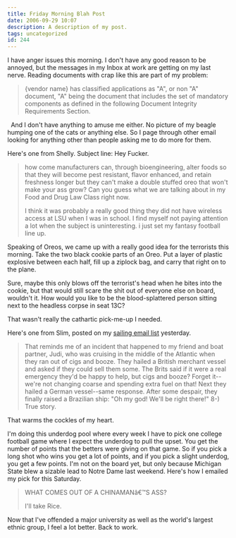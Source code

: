```yaml
---
title: Friday Morning Blah Post
date: 2006-09-29 10:07
description: A description of my post.
tags: uncategorized
id: 244
---
```

I have anger issues this morning.  I don't have any good reason to be annoyed, but the messages in my Inbox at work are getting on my last nerve.  Reading documents with crap like this are part of my problem:

<blockquote>{vendor name} has classified applications as "A", or non "A" document, "A" being the document that includes the set of mandatory components as defined in the following Document Integrity Requirements Section.</blockquote>
<span class="spanEndPreview">&nbsp;</span>
And I don't have anything to amuse me either.  No picture of my beagle humping one of the cats or anything else.  So I page through other email looking for anything other than people asking me to do more for them.

Here's one from Shelly.  Subject line:  Hey Fucker.

<blockquote>how come manufacturers can, through bioengineering, alter foods so that they will become pest resistant, flavor enhanced, and retain freshness longer but they can't make a double stuffed oreo that won't make your ass grow? Can you guess what we are talking about in my Food and Drug Law Class right now.
 
I think it was probably a really good thing they did not have wireless access at LSU when I was in school.  I find myself not paying attention a lot when the subject is uninteresting.  i just set my fantasy football line up.</blockquote>

Speaking of Oreos, we came up with a really good idea for the terrorists this morning.  Take the two black cookie parts of an Oreo.  Put a layer of plastic explosive between each half, fill up a ziplock bag, and carry that right on to the plane.

Sure, maybe this only blows off the terrorist's head when he bites into the cookie, but that would still scare the shit out of everyone else on board, wouldn't it.  How would you like to be the blood-splattered person sitting next to the headless corpse in seat 13C?

That wasn't really the cathartic pick-me-up I needed.

Here's one from Slim, posted on my <a href="http://www.rhodes22.org/mailman/listinfo/rhodes22-list" target="_blank">sailing email list</a> yesterday.

<blockquote>That reminds me of an incident that happened to my friend and boat partner, Judi, who was cruising in the middle of the Atlantic when they ran out of cigs and booze. They hailed a British merchant vessel and asked if they could sell them some. The Brits said if it were a real emergency they'd be happy to help, but cigs and booze? Forget it--we're not changing coarse and spending extra fuel on that! Next they hailed a German vessel--same response. After some despair, they finally raised a Brazilian ship: "Oh my god! We'll be right there!"  8-)  True story. </blockquote>

That warms the cockles of my heart.

I'm doing this underdog pool where every week I have to pick one college football game where I expect the underdog to pull the upset.  You get the number of points that the betters were giving on that game.  So if you pick a long shot who wins you get a lot of points, and if you pick a slight underdog, you get a few points.  I'm not on the board yet, but only because Michigan State blew a sizable lead to Notre Dame last weekend.  Here's how I emailed my pick for this Saturday.

<blockquote>WHAT COMES OUT OF A CHINAMANâ€™S ASS?

I'll take Rice.
</blockquote>

Now that I've offended a major university as well as the world's largest ethnic group, I feel a lot better.  Back to work.
